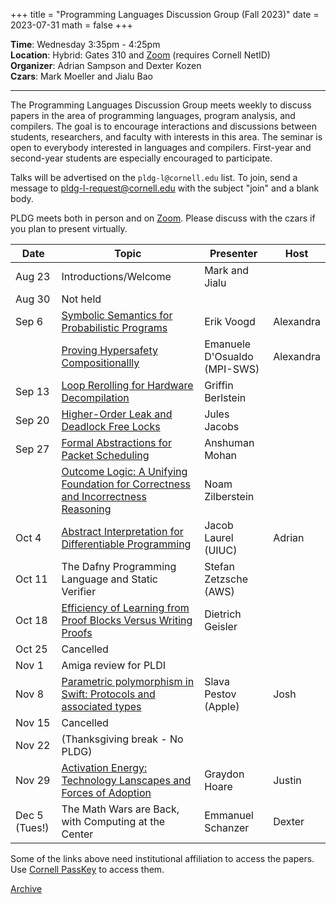 +++
title = "Programming Languages Discussion Group (Fall 2023)"
date = 2023-07-31
math = false
+++

**Time**: Wednesday 3:35pm - 4:25pm <br/>
**Location**: Hybrid: Gates 310 and [Zoom][] (requires Cornell NetID) <br/>
**Organizer**: Adrian Sampson and Dexter Kozen <br/>
**Czars**: Mark Moeller and Jialu Bao

---

The Programming Languages Discussion Group meets weekly to discuss papers in the
area of programming languages, program analysis, and compilers. The goal is to
encourage interactions and discussions between students, researchers, and
faculty with interests in this area. The seminar is open to everybody interested
in languages and compilers. First-year and second-year students are especially
encouraged to participate. 

Talks will be advertised on the `pldg-l@cornell.edu` list. To join, send a
message to [pldg-l-request@cornell.edu][join-pldg] with the subject "join" and a
blank body.

PLDG meets both in person and on [Zoom][]. Please discuss with the czars if you
plan to present virtually.


| Date    | Topic                    | Presenter       | Host |
|---------|--------------------------|-----------------|------|
| Aug 23  | Introductions/Welcome    | Mark and Jialu  |      |
| Aug 30  | Not held                 |                 |      |
| Sep 6   | [Symbolic Semantics for Probabilistic Programs][sspp] | Erik Voogd      | Alexandra |
|         | [Proving Hypersafety Compositionallly][phc] | Emanuele D'Osualdo (MPI-SWS) | Alexandra |
| Sep 13  | [Loop Rerolling for Hardware Decompilation][lrhd]  | Griffin Berlstein |      |
| Sep 20  | [Higher-Order Leak and Deadlock Free Locks][deadlock]  | Jules Jacobs    |      |
| Sep 27  | [Formal Abstractions for Packet Scheduling][pifo]| Anshuman Mohan |      |
|         | [Outcome Logic: A Unifying Foundation for Correctness and Incorrectness Reasoning][olog] | Noam Zilberstein |      |
| Oct 4   | [Abstract Interpretation for Differentiable Programming][diffai] | Jacob Laurel (UIUC)  | Adrian |
| Oct 11  | The Dafny Programming Language and Static Verifier | Stefan Zetzsche (AWS) |      |
| Oct 18  | [Efficiency of Learning from Proof Blocks Versus Writing Proofs][poulsen] | Dietrich Geisler |      |
| Oct 25  | Cancelled                |                 |      |
| Nov 1   | Amiga review for PLDI    |                 |      |
| Nov 8   | [Parametric polymorphism in Swift: Protocols and associated types][slava-slides] | Slava Pestov (Apple)  | Josh |
| Nov 15  | Cancelled                |                 |      |
| Nov 22  | (Thanksgiving break - No PLDG)     |                 |      |
| Nov 29  | [Activation Energy: Technology Lanscapes and Forces of Adoption][graydon-slides]  | Graydon Hoare | Justin |
| Dec 5 (Tues!) | The Math Wars are Back, with Computing at the Center | Emmanuel Schanzer | Dexter |

Some of the links above need institutional affiliation to access the papers.
Use [Cornell PassKey](https://www.library.cornell.edu/services/apps/passkey)
to access them.

[Archive](../)

[join-pldg]: mailto:pldg-l-request@cornell.edu?subject=join
[zoom]: https://cornell.zoom.us/j/96036354065?pwd=UGRyRXVaTjhxczFoK3Q1bjYzVkRodz09
[sspp]: https://arxiv.org/abs/2307.09951
[phc]: https://arxiv.org/abs/2209.07448
[lrhd]: https://dl.acm.org/doi/pdf/10.1145/3591237
[deadlock]: https://dl.acm.org/doi/pdf/10.1145/3571229
[pifo]: https://arxiv.org/abs/2211.11659 
[olog]: https://doi.org/10.1145/3586045
[diffai]: https://dl.acm.org/doi/abs/10.1145/3563324
[poulsen]: https://dl.acm.org/doi/abs/10.1145/3545945.3569797
[graydon-slides]: http://d22yoqkt46k26p.cloudfront.net/graydon/talks/activation-energy.pdf
[slava-slides]: /pldg/slava-pestov.pdf
